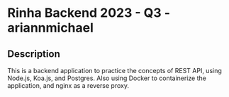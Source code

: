 # Rinha Backend 2023 - Q3 - ariannmichael

## Description
This is a backend application to practice the concepts of REST API, using Node.js, Koa.js, and Postgres.
Also using Docker to containerize the application, and nginx as a reverse proxy.